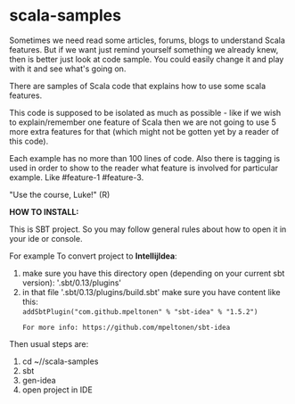 scala-samples
=============

Sometimes we need read some articles, forums, blogs to understand Scala features.
But if we want just remind yourself something we already knew, then is better just look at code sample.
You could easily change it and play with it and see what's going on.

There are samples of Scala code that explains how to use some scala features.

This code is supposed to be isolated as much as possible - like if we wish to explain/remember one feature of Scala then we are not
going to use 5 more extra features for that (which might not be gotten yet by a reader of this code).

Each example has no more than 100 lines of code. Also there is tagging is used in order to show to the reader what feature is involved
for particular example. Like #feature-1 #feature-3.

"Use the course, Luke!" (R)

<b>HOW TO INSTALL:</b>

This is SBT project. So you may follow general rules about how to open it in your ide or console.

For example To convert project to <b>IntellijIdea</b>:
<ol>
 <li> make sure you have this directory open (depending on your current sbt version): '.sbt/0.13/plugins' </li>
 <li> in that file '.sbt/0.13/plugins/build.sbt' make sure you have content like this: <br />
    <code>addSbtPlugin("com.github.mpeltonen" % "sbt-idea" % "1.5.2")</code>
 </li>


    For more info: https://github.com/mpeltonen/sbt-idea
 </ol>

 Then usual steps are:
 <ol>
  <li>cd ~/<your-path>/scala-samples</li>
  <li>sbt</li>
  <li>gen-idea</li>
  <li>open project in IDE</li>
</ol>
